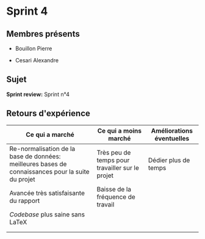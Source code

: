 # Sprint 4

## Membres présents

-   Bouillon Pierre

-   Cesari Alexandre

## Sujet

**Sprint review:** Sprint n°4

## Retours d'expérience

| Ce qui a marché | Ce qui a moins marché | Améliorations éventuelles |
| --- | --- | --- |
| Re-normalisation de la base de données: meilleures bases de connaissances pour la suite du projet | Très peu de temps pour travailler sur le projet | Dédier plus de temps |
| Avancée très satisfaisante du rapport | Baisse de la fréquence de travail |     |
| _Codebase_ plus saine sans LaTeX |     |     |
|     |     |     |
|     |     |     |
